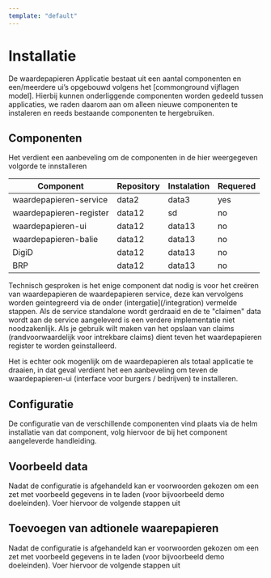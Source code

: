 ```yaml
---
template: "default"
---
```


# Installatie
De waardepapieren Applicatie bestaat uit een aantal componenten en een/meerdere ui’s opgebouwd volgens het [commonground vijflagen model]. Hierbij kunnen onderliggende componenten worden gedeeld tussen applicaties, we raden daarom aan om alleen nieuwe componenten te instaleren en reeds bestaande componenten te hergebruiken.
 
## Componenten
Het verdient een aanbeveling om de componenten in de hier weergegeven volgorde te innstalleren

|Component |Repository  | Instalation| Requered|
--- | --- | --- | ---
|waardepapieren-service|data2|data3|yes|
|waardepapieren-register|data12|sd|no|
|waardepapieren-ui|data12|data13|no|
|waardepapieren-balie|data12|data13|no|
|DigiD|data12|data13|no|
|BRP|data12|data13|no|

Technisch gesproken is het enige component dat nodig is voor het creëren van waardepapieren de waardepapieren service, deze kan vervolgens worden geintegreerd via de onder (intergatie](/integration) vermelde stappen. Als de service standalone wordt gerdraaid en de te "claimen" data wordt aan de service aangeleverd is een verdere implementatie niet noodzakenlijk. Als je gebruik wilt maken van het opslaan van claims (randvoorwaardelijk voor intrekbare claims) dient teven het waardepapieren register te worden geinstalleerd.

Het is echter ook mogenlijk om de waardepapieren als totaal applicatie te draaien, in dat geval verdient het een aanbeveling om teven de waardepapieren-ui (interface voor burgers / bedrijven) te installeren. 

 
## Configuratie
De configuratie van de verschillende componenten vind plaats via de helm installatie van dat component, volg hiervoor de bij het component aangeleverde handleiding.
 
## Voorbeeld data
Nadat de configuratie is afgehandeld kan er voorwoorden gekozen om een zet met voorbeeld gegevens in te laden (voor bijvoorbeeld demo doeleinden). Voer hiervoor de volgende stappen uit

## Toevoegen van adtionele waarepapieren
Nadat de configuratie is afgehandeld kan er voorwoorden gekozen om een zet met voorbeeld gegevens in te laden (voor bijvoorbeeld demo doeleinden). Voer hiervoor de volgende stappen uit
